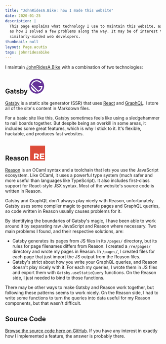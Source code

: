 ```yaml
---
title: "JohnRidesA.Bike: how I made this website"
date: 2020-01-25
description: |
  This page explains what technology I use to maintain this website, as well
  as how I solved a few problems along the way. It may be of interest to
  similarly-minded web developers.
thumbnail: null
layout: Page.acutis
tags: johnridesabike
---
```

I maintain [JohnRidesA.Bike] with a combination of two technologies:

[JohnRidesA.Bike]: https://johnridesa.bike/

## Gatsby ![Gatsby logo](/assets/vector/johnridesa.bike/gatsby.svg)

[Gatsby] is a static site generator (SSR) that uses [React] and [GraphQL]. I
store all of the site's content in Markdown files.

[Gatsby]: https://www.gatsbyjs.org/
[React]: https://reactjs.org/
[GraphQL]: https://graphql.org/

For a basic site like this, Gatsby sometimes feels like using a sledgehammer
to nail boards together. But despite being an overkill in some areas, it
includes some great features, which is why I stick to it. It's flexible,
hackable, and produces fast websites.

## Reason ![Reason logo](/assets/vector/johnridesa.bike/reason.svg)

[Reason] is an OCaml syntax and a toolchain that lets you use the JavaScript
ecosystem. Like OCaml, it uses a powerful type system (much safer and more
useful than languages like TypeScript). It also includes first-class support
for React-style JSX syntax. Most of the website's source code is written in
Reason.

[Reason]: https://reasonml.github.io/

Gatsby and GraphQL don't always play nicely with Reason, unfortunately.
Gatsby uses some compiler magic to generate pages and GraphQL queries, so
code written in Reason usually causes problems for it.

By identifying the boundaries of Gatsby's magic, I have been able to work
around it by separating raw JavaScript and Reason where necessary. Two main
problems I found, and their respective solutions, are:

- Gatsby generates its pages from JS files in its `/pages/` directory, but
  its rules for page filenames differs from Reason. I created a `/re/pages/`
  directory and wrote my pages in Reason. In `/pages/`, I created files for
  each page that just import the JS output from the Reason files.
- Gatsby's strict about how you write your GraphQL queries, and Reason
   doesn't play nicely with it. For each my queries, I wrote them in JS files
   and export them with `Gatsby.useStaticQuery` functions. On the Reason
   side, I just needed to bind to those functions.

There may be other ways to make Gatsby and Reason work together, but
following these patterns seems to work nicely. On the Reason side, I had to
write some functions to turn the queries into data useful for my Reason
components, but that wasn't difficult.

## Source Code

[Browse the source code here on GitHub][1]. If you have any interest in
exactly how I implemented a feature, the answer is probably there.

[1]: https://github.com/johnridesabike/johnridesabike.github.io
